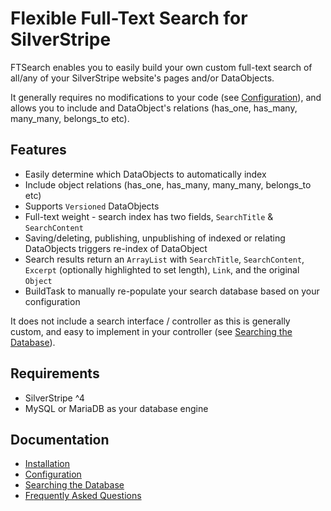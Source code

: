 # Flexible Full-Text Search for SilverStripe

FTSearch enables you to easily build your own custom full-text search of all/any of your SilverStripe
website's pages and/or DataObjects.

It generally requires no modifications to your code (see [Configuration](docs/en/Configuration.md)),
and allows you to include and DataObject's relations (has_one, has_many, many_many, belongs_to etc).


## Features

- Easily determine which DataObjects to automatically index
- Include object relations (has_one, has_many, many_many, belongs_to etc)
- Supports `Versioned` DataObjects
- Full-text weight - search index has two fields, `SearchTitle` & `SearchContent`
- Saving/deleting, publishing, unpublishing of indexed or relating DataObjects triggers re-index of DataObject
- Search results return an `ArrayList` with `SearchTitle`, `SearchContent`, `Excerpt` (optionally highlighted to set length), `Link`, and the original `Object`
- BuildTask to manually re-populate your search database based on your configuration

It does not include a search interface / controller as this is generally custom, and easy to implement in your controller (see [Searching the Database](docs/en/Searching-the-Database.md)).


## Requirements

- SilverStripe ^4
- MySQL or MariaDB as your database engine


## Documentation

- [Installation](docs/en/Installation.md)
- [Configuration](docs/en/Configuration.md)
- [Searching the Database](docs/en/Searching-the-Database.md)
- [Frequently Asked Questions](docs/en/FAQ.md)
